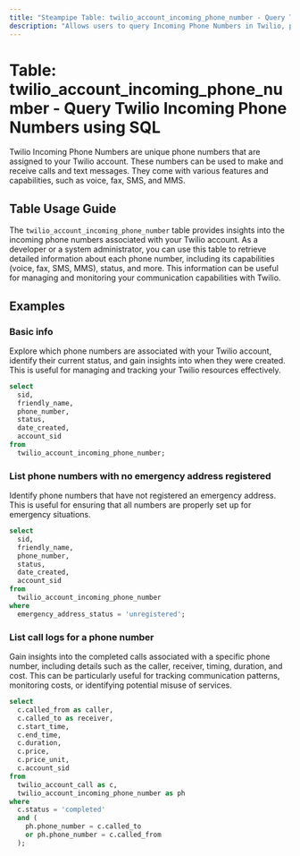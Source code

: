 ```yaml
---
title: "Steampipe Table: twilio_account_incoming_phone_number - Query Twilio Incoming Phone Numbers using SQL"
description: "Allows users to query Incoming Phone Numbers in Twilio, providing details such as phone number, capabilities, status, etc."
---
```


# Table: twilio_account_incoming_phone_number - Query Twilio Incoming Phone Numbers using SQL

Twilio Incoming Phone Numbers are unique phone numbers that are assigned to your Twilio account. These numbers can be used to make and receive calls and text messages. They come with various features and capabilities, such as voice, fax, SMS, and MMS.

## Table Usage Guide

The `twilio_account_incoming_phone_number` table provides insights into the incoming phone numbers associated with your Twilio account. As a developer or a system administrator, you can use this table to retrieve detailed information about each phone number, including its capabilities (voice, fax, SMS, MMS), status, and more. This information can be useful for managing and monitoring your communication capabilities with Twilio.

## Examples

### Basic info
Explore which phone numbers are associated with your Twilio account, identify their current status, and gain insights into when they were created. This is useful for managing and tracking your Twilio resources effectively.

```sql
select
  sid,
  friendly_name,
  phone_number,
  status,
  date_created,
  account_sid
from
  twilio_account_incoming_phone_number;
```

### List phone numbers with no emergency address registered
Identify phone numbers that have not registered an emergency address. This is useful for ensuring that all numbers are properly set up for emergency situations.

```sql
select
  sid,
  friendly_name,
  phone_number,
  status,
  date_created,
  account_sid
from
  twilio_account_incoming_phone_number
where
  emergency_address_status = 'unregistered';
```

### List call logs for a phone number
Gain insights into the completed calls associated with a specific phone number, including details such as the caller, receiver, timing, duration, and cost. This can be particularly useful for tracking communication patterns, monitoring costs, or identifying potential misuse of services.

```sql
select
  c.called_from as caller,
  c.called_to as receiver,
  c.start_time,
  c.end_time,
  c.duration,
  c.price,
  c.price_unit,
  c.account_sid
from
  twilio_account_call as c,
  twilio_account_incoming_phone_number as ph
where
  c.status = 'completed'
  and (
    ph.phone_number = c.called_to
    or ph.phone_number = c.called_from
  );
```